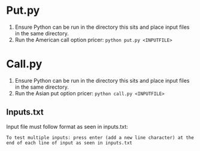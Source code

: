 # Put.py
1. Ensure Python can be run in the directory this sits and place input files in the same directory.
2. Run the American call option pricer:
```python put.py <INPUTFILE>```

# Call.py
1. Ensure Python can be run in the directory this sits and place input files in the same directory.
2. Run the Asian put option pricer:
```python call.py <INPUTFILE>```

## Inputs.txt

Input file must follow format as seen in inputs.txt:
```risk-free interest rate,time in years,timesteps,sigma (volatility of returns),spot price,strike price
To test multiple inputs: press enter (add a new line character) at the end of each line of input as seen in inputs.txt
